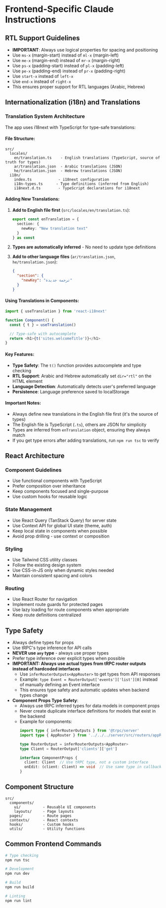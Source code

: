 # Frontend-Specific Claude Instructions

## RTL Support Guidelines
- **IMPORTANT**: Always use logical properties for spacing and positioning
- Use `ms-x` (margin-start) instead of `ml-x` (margin-left)
- Use `me-x` (margin-end) instead of `mr-x` (margin-right)
- Use `ps-x` (padding-start) instead of `pl-x` (padding-left)
- Use `pe-x` (padding-end) instead of `pr-x` (padding-right)
- Use `start-x` instead of `left-x`
- Use `end-x` instead of `right-x`
- This ensures proper support for RTL languages (Arabic, Hebrew)

## Internationalization (i18n) and Translations

### Translation System Architecture
The app uses i18next with TypeScript for type-safe translations:

#### File Structure:
```
src/
  locales/
    en/translation.ts    - English translations (TypeScript, source of truth for types)
    ar/translation.json  - Arabic translations (JSON)
    he/translation.json  - Hebrew translations (JSON)
  i18n/
    index.ts            - i18next configuration
    i18n-types.ts      - Type definitions (inferred from English)
    i18next.d.ts        - TypeScript declarations for i18next
```

#### Adding New Translations:
1. **Add to English file first** (`src/locales/en/translation.ts`):
   ```typescript
   export const enTranslation = {
     section: {
       newKey: "New translation text"
     }
   } as const
   ```

2. **Types are automatically inferred** - No need to update type definitions

3. **Add to other language files** (`ar/translation.json`, `he/translation.json`):
   ```json
   {
     "section": {
       "newKey": "ترجمة جديدة"
     }
   }
   ```

#### Using Translations in Components:
```typescript
import { useTranslation } from 'react-i18next'

function Component() {
  const { t } = useTranslation()

  // Type-safe with autocomplete
  return <h1>{t('sites.welcomeTitle')}</h1>
}
```

#### Key Features:
- **Type Safety**: The `t()` function provides autocomplete and type checking
- **RTL Support**: Arabic and Hebrew automatically set `dir="rtl"` on the HTML element
- **Language Detection**: Automatically detects user's preferred language
- **Persistence**: Language preference saved to localStorage

#### Important Notes:
- Always define new translations in the English file first (it's the source of types)
- The English file is TypeScript (`.ts`), others are JSON for simplicity
- Types are inferred from `enTranslation` object, ensuring they always match
- If you get type errors after adding translations, run `npm run tsc` to verify

## React Architecture

### Component Guidelines
- Use functional components with TypeScript
- Prefer composition over inheritance
- Keep components focused and single-purpose
- Use custom hooks for reusable logic

### State Management
- Use React Query (TanStack Query) for server state
- Use Context API for global UI state (theme, auth)
- Keep local state in components when possible
- Avoid prop drilling - use context or composition

### Styling
- Use Tailwind CSS utility classes
- Follow the existing design system
- Use CSS-in-JS only when dynamic styles needed
- Maintain consistent spacing and colors

### Routing
- Use React Router for navigation
- Implement route guards for protected pages
- Use lazy loading for route components when appropriate
- Keep route definitions centralized

## Type Safety
- Always define types for props
- Use tRPC's type inference for API calls
- **NEVER use `any` type** - always use proper types
- Prefer type inference over explicit types when possible
- **IMPORTANT: Always use actual types from tRPC router outputs instead of hardcoded interfaces**
  - Use `inferRouterOutputs<AppRouter>` to get types from API responses
  - Example: `type Event = RouterOutput['events']['list'][0]` instead of manually defining an Event interface
  - This ensures type safety and automatic updates when backend types change
- **Component Props Type Safety**:
  - Always use tRPC inferred types for data models in component props
  - Never create duplicate interface definitions for models that exist in the backend
  - Example for components:
    ```typescript
    import type { inferRouterOutputs } from '@trpc/server'
    import type { AppRouter } from '../../../server/src/routers/appRouter'

    type RouterOutput = inferRouterOutputs<AppRouter>
    type Client = RouterOutput['clients']['get']

    interface ComponentProps {
      client: Client  // Use tRPC type, not a custom interface
      onEdit: (client: Client) => void  // Use same type in callbacks
    }
    ```

## Component Structure
```
src/
  components/
    ui/          - Reusable UI components
    layouts/     - Page layouts
  pages/         - Route pages
  contexts/      - React contexts
  hooks/         - Custom hooks
  utils/         - Utility functions
```

## Common Frontend Commands
```bash
# Type checking
npm run tsc

# Development
npm run dev

# Build
npm run build

# Linting
npm run lint
```